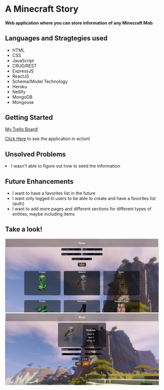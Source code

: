 <h1>A Minecraft Story</h1>
<h4>Web application where you can store information of any Minecraft Mob<h4>

<h2>Languages and Stragtegies used</h2>
<ul>
<li>HTML</li>
<li>CSS</li>
<li>JavaScript</li>
<li>CRUD/REST</li>
<li>ExpressJS</li>
<li>ReactJS</li>
<li>Schema/Model Technology</li>
<li>Heroku</li>
<li>Netlify</li> 
<li>MongoDB</li>
<li>Mongoose</li>
</ul>

<h2>Getting Started</h2>

[My Trello Board!](https://trello.com/b/2M1HIiR0/project-3-plans)
  
[Click Here](https://project3backendapp.herokuapp.com/mobs/)  to see the application in action! 

<h2>Unsolved Problems</h2>
<li> I wasn't able to figure out how to seed the information</li>  
  
<h2>Future Enhancements</h2>

<ul>
<li> I want to have a favorites list in the future</li>
<li> I want only logged in users to be able to create and have a favorites list (auth) </li>
<li> I want to add more pages and different sections for different types of entities, maybe including items</li>
</ul>
  
<h2>Take a look!</h2>


![Screenshot!](Screenshot1.png)
![Screenshot!](Screenshot2.png)
  



